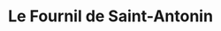 ---
title: "Le Fournil de Saint-Antonin"
url: /pamiers/le-fournil-de-saint-antonin/
shop: Bäckerei
---